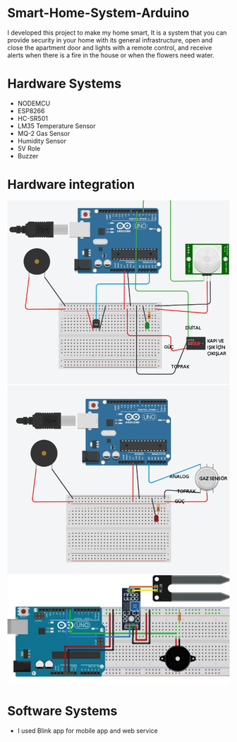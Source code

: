 # Smart-Home-System-Arduino
I developed this project to make my home smart, 
It is a system that you can provide security in your home with its general infrastructure, open and close the apartment door and lights with a remote control, and receive alerts when there is a fire in the house or when the flowers need water.

# Hardware Systems #

- NODEMCU
- ESP8266 
- HC-SR501
- LM35 Temperature Sensor
- MQ-2 Gas Sensor
-	Humidity Sensor
-	5V Role
-	Buzzer

# Hardware integration #

![alt text](https://github.com/mr-ozdemir/Smart-Home-System-Arduino/blob/master/benztim%201.PNG)
![alt text](https://github.com/mr-ozdemir/Smart-Home-System-Arduino/blob/master/benztim%202.PNG)
![alt text](https://github.com/mr-ozdemir/Smart-Home-System-Arduino/blob/master/DEVRE%203.png)

# Software Systems #

- I used Blink app for mobile app and web service








